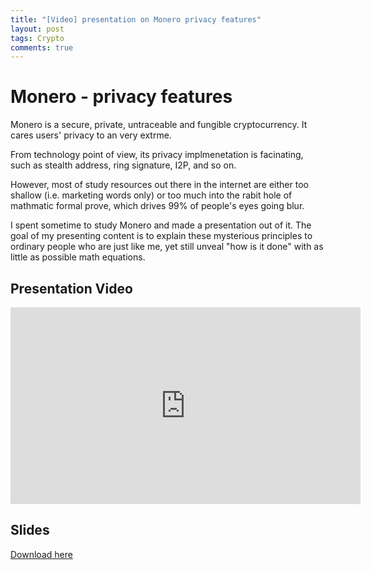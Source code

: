 ```yaml
---
title: "[Video] presentation on Monero privacy features"
layout: post
tags: Crypto
comments: true
---
```


# Monero - privacy features

Monero is a secure, private, untraceable and fungible cryptocurrency. It cares users' privacy to an very extrme.

From technology point of view, its privacy implmenetation is facinating, such as stealth address, ring signature, I2P, and so on.

However, most of study resources out there in the internet are either too shallow (i.e. marketing words only) or too much into the rabit hole of mathmatic formal prove, which drives 99% of people's eyes going blur.

I spent sometime to study Monero and made a presentation out of it. The goal of my presenting content is to explain these mysterious principles to ordinary people who are just like me, yet still unveal "how is it done" with as little as possible math equations.

## Presentation Video

<iframe width="560" height="315" src="https://www.youtube.com/embed/EjP_SP7PsvI" frameborder="0" allow="accelerometer; autoplay; encrypted-media; gyroscope; picture-in-picture" allowfullscreen></iframe>

## Slides

[Download here](https://xixiao.page.link/monero)
